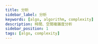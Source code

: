 ```yaml
---
title: 分析
sidebar_label: 分析
keywords: [algo, algorithm, complexity]
description: 時間、空間複雜度分析
sidebar_position: 1
tags: [algo, complexity]
---
```


